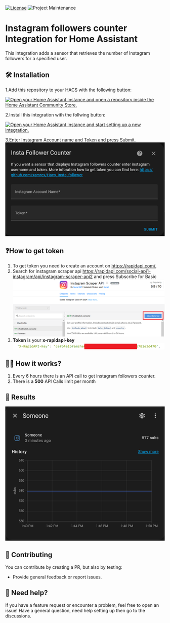 
[![License][license-shield]](LICENSE)
![Project Maintenance][maintenance-shield]

# Instagram followers counter Integration for Home Assistant
This integration adds a sensor that retrieves the number of Instagram followers for a specified user.

## 🛠️ Installation

1.Add this repository to your HACS with the following button:

[![Open your Home Assistant instance and open a repository inside the Home Assistant Community Store.](https://my.home-assistant.io/badges/hacs_repository.svg)](https://my.home-assistant.io/redirect/hacs_repository/?owner=xamrex&repository=Hacs_Insta_follower&category=integration)

2.Install this integration with the follwing button:

[![Open your Home Assistant instance and start setting up a new integration.](https://my.home-assistant.io/badges/config_flow_start.svg)](https://my.home-assistant.io/redirect/config_flow_start/?domain=insta_follower)

3.Enter Instagram Account name and Token and press Submit.
![Configuration](https://raw.githubusercontent.com/xamrex/Hacs_Insta_follower/main/image/pic1.png)

## ❓How to get token
1. To get token you need to create an account on  https://rapidapi.com/,
2. Search for instagram scraper api https://rapidapi.com/social-api1-instagram/api/instagram-scraper-api2 and press Subscribe for Basic
![Instagram API](https://raw.githubusercontent.com/xamrex/Hacs_Insta_follower/main/image/api1.png)
3. **Token** is your **x-rapidapi-key** 
![Token](https://raw.githubusercontent.com/xamrex/Hacs_Insta_follower/main/image/api2.png)

## 🤷‍♂️ How it works?
1. Every 6 hours there is an API call to get instagram followers counter.
2. There is a **500** API Calls limit per month

## 🎯 Results
![Result](https://raw.githubusercontent.com/xamrex/Hacs_Insta_follower/main/image/result.png)


[integration_blueprint]: https://github.com/ludeeus/integration_blueprint
[license-shield]: https://img.shields.io/github/license/ludeeus/integration_blueprint.svg?style=for-the-badge
[maintenance-shield]: https://img.shields.io/badge/maintainer-xamrex-blue.svg?style=for-the-badge


## 🤝 Contributing

You can contribute by creating a PR, but also by testing:

- Provide general feedback or report issues.

## 🛟 Need help?

If you have a feature request or encounter a problem, feel free to open an issue! Have a general question, need help setting up then go to the discussions.
